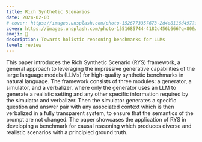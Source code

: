 ```yaml
---
title: Rich Synthetic Scenarios
date: 2024-02-03
# cover: https://images.unsplash.com/photo-1526773357673-2d4e8116d497?ixlib=rb-4.0.3&ixid=M3wxMjA3fDB8MHxwaG90by1wYWdlfHx8fGVufDB8fHx8fA%3D%3D&auto=format&fit=crop&w=1440&q=80
cover: https://images.unsplash.com/photo-1551685744-4182d456b666?q=80&w=1440&auto=format&fit=crop&ixlib=rb-4.0.3&ixid=M3wxMjA3fDB8MHxwaG90by1wYWdlfHx8fGVufDB8fHx8fA%3D%3D
emoji: 🎏
description: Towards holistic reasoning benchmarks for LLMs
level: review
---
```


This paper introduces the Rich Synthetic Scenario (RYS) framework, a general approach to leveraging the impressive generative capabilities of the large language models (LLMs) for high-quality synthetic benchmarks in natural language. The framework consists of three modules: a generator, a simulator, and a verbalizer, where only the generator uses an LLM to generate a realistic setting and any other specific information required by the simulator and verbalizer. Then the simulator generates a specific question and answer pair with any associated context which is then verbalized in a fully transparent system, to ensure that the semantics of the prompt are not changed. The paper showcases the application of RYS in developing a benchmark for causal reasoning which produces diverse and realistic scenarios with a principled ground truth.